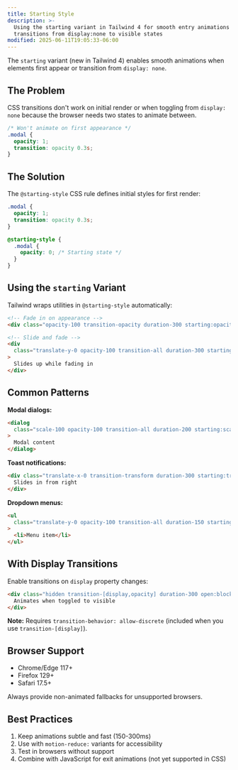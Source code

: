```yaml
---
title: Starting Style
description: >-
  Using the starting variant in Tailwind 4 for smooth entry animations and
  transitions from display:none to visible states
modified: 2025-06-11T19:05:33-06:00
---
```


The `starting` variant (new in Tailwind 4) enables smooth animations when elements first appear or transition from `display: none`.

## The Problem

CSS transitions don't work on initial render or when toggling from `display: none` because the browser needs two states to animate between.

```css
/* Won't animate on first appearance */
.modal {
  opacity: 1;
  transition: opacity 0.3s;
}
```

## The Solution

The `@starting-style` CSS rule defines initial styles for first render:

```css
.modal {
  opacity: 1;
  transition: opacity 0.3s;
}

@starting-style {
  .modal {
    opacity: 0; /* Starting state */
  }
}
```

## Using the `starting` Variant

Tailwind wraps utilities in `@starting-style` automatically:

```html tailwind
<!-- Fade in on appearance -->
<div class="opacity-100 transition-opacity duration-300 starting:opacity-0">Fades in smoothly</div>

<!-- Slide and fade -->
<div
  class="translate-y-0 opacity-100 transition-all duration-300 starting:translate-y-4 starting:opacity-0"
>
  Slides up while fading in
</div>
```

## Common Patterns

**Modal dialogs:**

```html tailwind
<dialog
  class="scale-100 opacity-100 transition-all duration-200 starting:scale-95 starting:opacity-0"
>
  Modal content
</dialog>
```

**Toast notifications:**

```html tailwind
<div class="translate-x-0 transition-transform duration-300 starting:translate-x-full">
  Slides in from right
</div>
```

**Dropdown menus:**

```html tailwind
<ul
  class="translate-y-0 opacity-100 transition-all duration-150 starting:-translate-y-2 starting:opacity-0"
>
  <li>Menu item</li>
</ul>
```

## With Display Transitions

Enable transitions on `display` property changes:

```html tailwind
<div class="hidden transition-[display,opacity] duration-300 open:block starting:opacity-0">
  Animates when toggled to visible
</div>
```

**Note:** Requires `transition-behavior: allow-discrete` (included when you use `transition-[display]`).

## Browser Support

- Chrome/Edge 117+
- Firefox 129+
- Safari 17.5+

Always provide non-animated fallbacks for unsupported browsers.

## Best Practices

1. Keep animations subtle and fast (150-300ms)
2. Use with `motion-reduce:` variants for accessibility
3. Test in browsers without support
4. Combine with JavaScript for exit animations (not yet supported in CSS)
